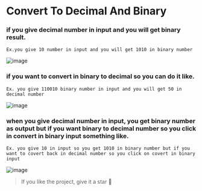 # Convert To Decimal And Binary

### if you give decimal number in input and you will get binary result.

    Ex.you give 10 number in input and you will get 1010 in binary number 

![image](https://github.com/user-attachments/assets/2fd904ce-d1a5-4e95-ac30-a87f45a53b55)


### if you want to convert in binary to decimal so you can do it like. 

    Ex. you give 110010 binary number in input and you will get 50 in decimal number

![image](https://github.com/user-attachments/assets/dcb68eba-0ac9-447f-8ea5-453027538123)

    



###  when you give decimal number in input, you get binary number as output but if you want binary to decimal number so you click in convert in binary input something like.

    Ex. you give 10 in input so you get 1010 in binary number but if you want to covert back in decimal number so you click on covert in binary input 

![image](https://github.com/user-attachments/assets/589c9fb3-3343-479a-953c-f55e0e4d0832)
    
     
> If you like the project, give it a star 🌟




     
